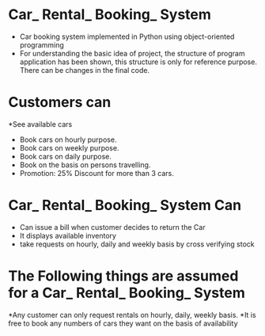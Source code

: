 # Car_ Rental_ Booking_ System

*	Car booking system implemented in Python using object-oriented programming
*	For understanding the basic idea of project, the structure of program application has been shown, this structure is only for reference purpose. There can be changes in the final code.

# Customers can
*See available cars
*	Book cars on hourly purpose.
*	Book cars on weekly purpose.
*	Book cars on daily purpose.
*	Book on the basis on persons travelling.
*	Promotion: 25% Discount for more than 3 cars.

# Car_ Rental_ Booking_ System Can
*	Can issue a bill when customer decides to return the Car
*	It displays available inventory
*	take requests on hourly, daily and weekly basis by cross verifying stock

# The Following things are assumed for a Car_ Rental_ Booking_ System
*Any customer can only request rentals on hourly, daily, weekly basis.
*It is free to book any numbers of cars they want on the basis of availability
